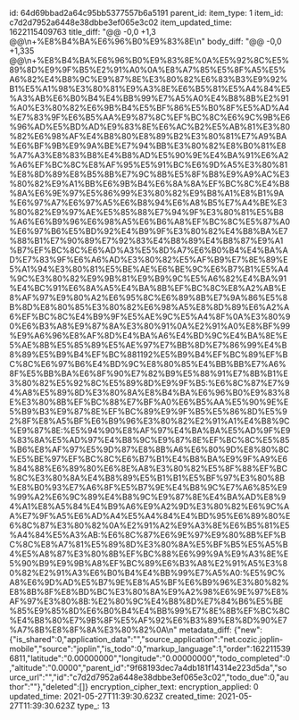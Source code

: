 id: 64d69bbad2a64c95bb5377557b6a5191
parent_id: 
item_type: 1
item_id: c7d2d7952a6448e38dbbe3ef065e3c02
item_updated_time: 1622115409763
title_diff: "@@ -0,0 +1,3 @@\\n+%E8%B4%BA%E6%96%B0%E9%83%8E\\n"
body_diff: "@@ -0,0 +1,335 @@\\n+%E8%B4%BA%E6%96%B0%E9%83%8E%0A%E5%92%8C%E5%89%8D%E9%9F%B5%E2%91%A0%0A%E8%A7%85%E5%8F%A5%E5%A6%82%E4%B8%9C%E9%87%8E%E3%80%82%E6%83%B3%E9%92%B1%E5%A1%98%E3%80%81%E9%A3%8E%E6%B5%81%E5%A4%84%E5%A3%AB%E6%B0%B4%E4%BB%99%E7%A5%A0%E4%B8%8B%E2%91%A0%E3%80%82%E6%9B%B4%E5%BF%86%E5%B0%8F%E5%AD%A4%E7%83%9F%E6%B5%AA%E9%87%8C%EF%BC%8C%E6%9C%9B%E6%96%AD%E5%BD%AD%E9%83%8E%E6%AC%B2%E5%AB%81%E3%80%82%E6%98%AF%E4%B8%80%E8%89%B2%E3%80%81%E7%A9%BA%E6%BF%9B%E9%9A%BE%E7%94%BB%E3%80%82%E8%B0%81%E8%A7%A3%E8%83%B8%E4%B8%AD%E5%90%9E%E4%BA%91%E6%A2%A6%EF%BC%8C%E8%AF%95%E5%91%BC%E6%9D%A5%E3%80%81%E8%8D%89%E8%B5%8B%E7%9C%8B%E5%8F%B8%E9%A9%AC%E3%80%82%E9%A1%BB%E6%9B%B4%E6%8A%8A%EF%BC%8C%E4%B8%8A%E6%9E%97%E5%86%99%E3%80%82%E9%B8%A1%E8%B1%9A%E6%97%A7%E6%97%A5%E6%B8%94%E6%A8%B5%E7%A4%BE%E3%80%82%E9%97%AE%E5%85%88%E7%94%9F%E3%80%81%E5%B8%A6%E6%B9%96%E6%98%A5%E6%B6%A8%EF%BC%8C%E5%87%A0%E6%97%B6%E5%BD%92%E4%B9%9F%E3%80%82%E4%B8%BA%E7%88%B1%E7%90%89%E7%92%83%E4%B8%89%E4%B8%87%E9%A1%B7%EF%BC%8C%E6%AD%A3%E5%8D%A7%E6%B0%B4%E4%BA%AD%E7%83%9F%E6%A6%AD%E3%80%82%E5%AF%B9%E7%8E%89%E5%A1%94%E3%80%81%E5%BE%AE%E6%BE%9C%E6%B7%B1%E5%A4%9C%E3%80%82%E9%9B%81%E9%B9%9C%E5%A6%82%E4%BA%91%E4%BC%91%E6%8A%A5%E4%BA%8B%EF%BC%8C%E8%A2%AB%E8%AF%97%E9%80%A2%E6%95%8C%E6%89%8B%E7%9A%86%E5%8B%8D%E8%80%85%E3%80%82%E6%98%A5%E8%8D%89%E6%A2%A6%EF%BC%8C%E4%B9%9F%E5%AE%9C%E5%A4%8F%0A%E3%80%90%E6%B3%A8%E9%87%8A%E3%80%91%0A%E2%91%A0%E8%BF%99%E9%A6%96%E8%AF%8D%E4%BA%A6%E4%BD%9C%E4%BA%8E%E5%AE%8B%E5%85%89%E5%AE%97%E7%BB%8D%E7%86%99%E4%B8%89%E5%B9%B4%EF%BC%881192%E5%B9%B4%EF%BC%89%EF%BC%8C%E6%97%B6%E4%BD%9C%E8%80%85%E4%BB%BB%E7%A6%8F%E5%BB%BA%E6%8F%90%E7%82%B9%E5%88%91%E7%8B%B1%E3%80%82%E5%92%8C%E5%89%8D%E9%9F%B5:%E6%8C%87%E7%94%A8%E5%89%8D%E3%80%8A%E8%B4%BA%E6%96%B0%E9%83%8E%E3%80%8B%EF%BC%88%E7%BF%A0%E6%B5%AA%E5%90%9E%E5%B9%B3%E9%87%8E%EF%BC%89%E9%9F%B5%E5%86%8D%E5%92%8F%E8%A5%BF%E6%B9%96%E3%80%82%E2%91%A1%E4%B8%9C%E9%87%8E:%E5%94%90%E8%AF%97%E4%BA%BA%E5%AD%9F%E9%83%8A%E5%AD%97%E4%B8%9C%E9%87%8E%EF%BC%8C%E5%85%B6%E8%AF%97%E5%9D%87%E8%8B%A6%E6%80%9D%E8%80%8C%E5%BE%97%EF%BC%8C%E6%B7%B1%E4%B8%BA%E9%9F%A9%E6%84%88%E6%89%80%E6%8E%A8%E3%80%82%E5%8F%88%EF%BC%8C%E3%80%8A%E4%B8%89%E5%B1%B1%E5%BF%97%E3%80%8B%E8%B0%93%E7%A6%8F%E5%B7%9E%E4%B8%9C%E7%A6%85%E9%99%A2%E6%9C%89%E4%B8%9C%E9%87%8E%E4%BA%AD%E8%94%A1%E8%A5%84%E4%B9%A6%E9%A2%9D%E3%80%82%E6%9C%AA%E7%9F%A5%E6%AD%A4%E5%A4%84%E4%BD%95%E6%89%80%E6%8C%87%E3%80%82%0A%E2%91%A2%E9%A3%8E%E6%B5%81%E5%A4%84%E5%A3%AB:%E6%8C%87%E6%9E%97%E9%80%8B%EF%BC%8C%E8%A7%81%E5%89%8D%E3%80%8A%E5%BF%B5%E5%A5%B4%E5%A8%87%E3%80%8B%EF%BC%88%E6%99%9A%E9%A3%8E%E5%90%B9%E9%9B%A8%EF%BC%89%E6%B3%A8%E2%91%A5%E3%80%82%E2%91%A3%E6%B0%B4%E4%BB%99%E7%A5%A0:%E5%9C%A8%E6%9D%AD%E5%B7%9E%E8%A5%BF%E6%B9%96%E3%80%82%E8%8B%8F%E8%BD%BC%E3%80%8A%E9%A2%98%E6%9E%97%E8%AF%97%E3%80%8B:%E2%80%9C%E4%B8%8D%E7%84%B6%E5%BE%85%E9%85%8D%E6%B0%B4%E4%BB%99%E7%8E%8B%EF%BC%8C%E4%B8%80%E7%9B%8F%E5%AF%92%E6%B3%89%E8%8D%90%E7%A7%8B%E8%8F%8A%E3%80%82%0A\\n"
metadata_diff: {"new":{"is_shared":0,"application_data":"","source_application":"net.cozic.joplin-mobile","source":"joplin","is_todo":0,"markup_language":1,"order":1622115396811,"latitude":"0.00000000","longitude":"0.00000000","todo_completed":0,"altitude":"0.0000","parent_id":"9f68193dec7a4db181f14314e223d5da","source_url":"","id":"c7d2d7952a6448e38dbbe3ef065e3c02","todo_due":0,"author":""},"deleted":[]}
encryption_cipher_text: 
encryption_applied: 0
updated_time: 2021-05-27T11:39:30.623Z
created_time: 2021-05-27T11:39:30.623Z
type_: 13
